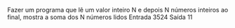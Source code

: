 Fazer um programa que lê um valor inteiro N e depois N números inteiros ao final, mostra a soma dos N números lidos
Entrada
3524
Saída
11